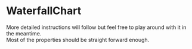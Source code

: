 # WaterfallChart
More detailed instructions will follow but feel free to play around with it in the meantime.  
Most of the properties should be straight forward enough.
